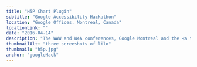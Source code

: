 ```yaml
---
title: "H5P Chart Plugin"
subtitle: "Google Accessibility Hackathon"
location: "Google Offices. Montreal, Canada"
locationLink: ""
date: "2016-04-14"
description: "The WWW and W4A conferences, Google Montreal and the <a target='_blank' href='http://www.peatworks.org/'>Partnership on Employment & Accessible Technology (PEAT)</a> put together a hackathon to work on the accessibility features of the <a target='_blank' href='https://h5p.org/'>H5P interactive objects</a>. In a team of six and in 4 hours, we improved the keyboard accessibility capabilities and added text alternatives and chart summaries to the <a target='_blank' href='https://h5p.org/node/6729'>H5P's Chart</a> plugin. You can check our source code <a target='_blank' href='https://github.com/JulioV/h5p-chart'>here</a> and read more about the event <a target='_blank' href='http://peatworks.org/blog/2016/may/w4awww-hackathon-recap-right-people-room-makes-big-difference'>here</a>."
thumbnailAlt: "three screeshots of lilo"
thumbnail: "h5p.jpg"
anchor: "googleHack"
---
```

